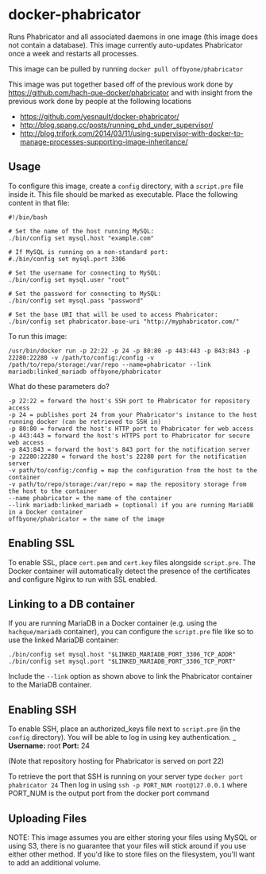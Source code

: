 docker-phabricator
==================

Runs Phabricator and all associated daemons in one image (this image does not contain a database).  This image currently auto-updates Phabricator once a week and restarts all processes.

This image can be pulled by running `docker pull offbyone/phabricator`

This image was put together based off of the previous work done by https://github.com/hach-que-docker/phabricator and with insight from the previous work done by people at the following locations

* https://github.com/yesnault/docker-phabricator/
* http://blog.spang.cc/posts/running_phd_under_supervisor/
* http://blog.trifork.com/2014/03/11/using-supervisor-with-docker-to-manage-processes-supporting-image-inheritance/


Usage
----------

To configure this image, create a `config` directory, with a `script.pre` file inside it.  This
file should be marked as executable.  Place the following content in that file:

    #!/bin/bash

    # Set the name of the host running MySQL:
    ./bin/config set mysql.host "example.com"

    # If MySQL is running on a non-standard port:
    #./bin/config set mysql.port 3306

    # Set the username for connecting to MySQL:
    ./bin/config set mysql.user "root"

    # Set the password for connecting to MySQL:
    ./bin/config set mysql.pass "password"

    # Set the base URI that will be used to access Phabricator:
    ./bin/config set phabricator.base-uri "http://myphabricator.com/"

To run this image:

    /usr/bin/docker run -p 22:22 -p 24 -p 80:80 -p 443:443 -p 843:843 -p 22280:22280 -v /path/to/config:/config -v /path/to/repo/storage:/var/repo --name=phabricator --link mariadb:linked_mariadb offbyone/phabricator

What do these parameters do?

    -p 22:22 = forward the host's SSH port to Phabricator for repository access
    -p 24 = publishes port 24 from your Phabricator's instance to the host running docker (can be retrieved to SSH in)
    -p 80:80 = forward the host's HTTP port to Phabricator for web access
    -p 443:443 = forward the host's HTTPS port to Phabricator for secure web access
    -p 843:843 = forward the host's 843 port for the notification server
    -p 22280:22280 = forward the host's 22280 port for the notification server
    -v path/to/config:/config = map the configuration from the host to the container
    -v path/to/repo/storage:/var/repo = map the repository storage from the host to the container
    --name phabricator = the name of the container
    --link mariadb:linked_mariadb = (optional) if you are running MariaDB in a Docker container
    offbyone/phabricator = the name of the image

Enabling SSL
----------------

To enable SSL, place `cert.pem` and `cert.key` files alongside `script.pre`.  The Docker
container will automatically detect the presence of the certificates and configure
Nginx to run with SSL enabled.

Linking to a DB container
---------------------------

If you are running MariaDB in a Docker container (e.g. using the `hachque/mariadb` container), you can configure the `script.pre` file like so to use the linked MariaDB container:

    ./bin/config set mysql.host "$LINKED_MARIADB_PORT_3306_TCP_ADDR"
    ./bin/config set mysql.port "$LINKED_MARIADB_PORT_3306_TCP_PORT"
    
Include the `--link` option as shown above to link the Phabricator container to the MariaDB container.

Enabling SSH
--------------

To enable SSH, place an authorized_keys file next to `script.pre` (in the `config` directory).  You will be able to log in
using key authentication.
_
**Username:** root
**Port:** 24

(Note that repository hosting for Phabricator is served on port 22)

To retrieve the port that SSH is running on your server type `docker port phabricator 24`
Then log in using `ssh -p PORT_NUM root@127.0.0.1` where PORT_NUM is the output port from the docker port command

Uploading Files
---------------

NOTE: This image assumes you are either storing your files using MySQL or using S3, there is no guarantee that your files will stick around if you use either other method.  If you'd like to store files on the filesystem, you'll want to add an additional volume.
